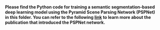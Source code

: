 <b>Please find the Python code for training a semantic segmentation-based deep learning model using the Pyramid Scene Parsing Network (PSPNet) in this folder. You can refer to the following [link](https://openaccess.thecvf.com/content_cvpr_2017/papers/Zhao_Pyramid_Scene_Parsing_CVPR_2017_paper.pdf) to learn more about the publication that introduced the PSPNet network.</b>
